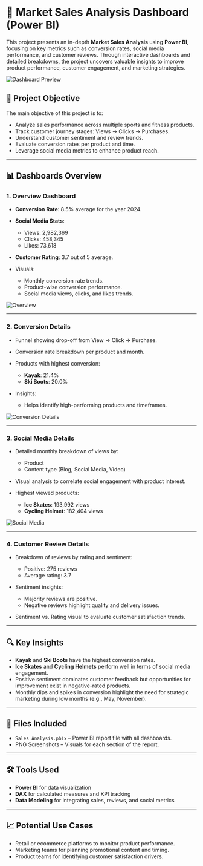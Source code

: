 # 🧾 Market Sales Analysis Dashboard (Power BI)

This project presents an in-depth **Market Sales Analysis** using **Power BI**, focusing on key metrics such as conversion rates, social media performance, and customer reviews. Through interactive dashboards and detailed breakdowns, the project uncovers valuable insights to improve product performance, customer engagement, and marketing strategies.

![Dashboard Preview](./968f5985-86c8-4a4f-8078-defd053d664c.png)

## 📌 Project Objective

The main objective of this project is to:

* Analyze sales performance across multiple sports and fitness products.
* Track customer journey stages: Views → Clicks → Purchases.
* Understand customer sentiment and review trends.
* Evaluate conversion rates per product and time.
* Leverage social media metrics to enhance product reach.

---

## 📊 Dashboards Overview

### 1. **Overview Dashboard**

* **Conversion Rate**: 8.5% average for the year 2024.
* **Social Media Stats**:

  * Views: 2,982,369
  * Clicks: 458,345
  * Likes: 73,618
* **Customer Rating**: 3.7 out of 5 average.
* Visuals:

  * Monthly conversion rate trends.
  * Product-wise conversion performance.
  * Social media views, clicks, and likes trends.

![Overview](./0dee965a-51de-4930-b5a1-d22563846c05.png)

---

### 2. **Conversion Details**

* Funnel showing drop-off from View → Click → Purchase.
* Conversion rate breakdown per product and month.
* Products with highest conversion:

  * **Kayak**: 21.4%
  * **Ski Boots**: 20.0%
* Insights:

  * Helps identify high-performing products and timeframes.

![Conversion Details](./1dfe895a-1ee2-497f-9c64-20cad1053786.png)

---

### 3. **Social Media Details**

* Detailed monthly breakdown of views by:

  * Product
  * Content type (Blog, Social Media, Video)
* Visual analysis to correlate social engagement with product interest.
* Highest viewed products:

  * **Ice Skates**: 193,992 views
  * **Cycling Helmet**: 182,404 views

![Social Media](./5bb16053-9165-41e6-b41e-72bfb3c53a5c.png)

---

### 4. **Customer Review Details**

* Breakdown of reviews by rating and sentiment:

  * Positive: 275 reviews
  * Average rating: 3.7
* Sentiment insights:

  * Majority reviews are positive.
  * Negative reviews highlight quality and delivery issues.
* Sentiment vs. Rating visual to evaluate customer satisfaction trends.

---

## 🔍 Key Insights

* **Kayak** and **Ski Boots** have the highest conversion rates.
* **Ice Skates** and **Cycling Helmets** perform well in terms of social media engagement.
* Positive sentiment dominates customer feedback but opportunities for improvement exist in negative-rated products.
* Monthly dips and spikes in conversion highlight the need for strategic marketing during low months (e.g., May, November).

---

## 📁 Files Included

* `Sales Analysis.pbix` – Power BI report file with all dashboards.
* PNG Screenshots – Visuals for each section of the report.
---

## 🛠 Tools Used

* **Power BI** for data visualization
* **DAX** for calculated measures and KPI tracking
* **Data Modeling** for integrating sales, reviews, and social metrics

---

## 📈 Potential Use Cases

* Retail or ecommerce platforms to monitor product performance.
* Marketing teams for planning promotional content and timing.
* Product teams for identifying customer satisfaction drivers.

